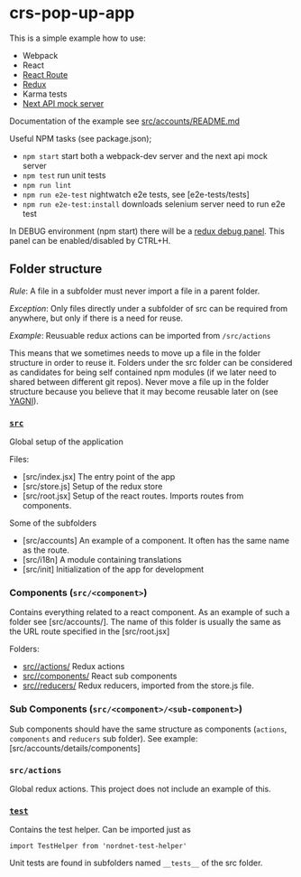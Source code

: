 # crs-pop-up-app

This is a simple example how to use: 
* Webpack
* React
* [React Route](https://rackt.github.io/react-router/)
* [Redux](http://rackt.github.io/redux/index.html)
* Karma tests
* [Next API mock server](api-server/)

Documentation of the example see [src/accounts/README.md](src/accounts/README.md)

Useful NPM tasks (see package.json);

* `npm start` start both a webpack-dev server and the next api mock server
* `npm test` run unit tests
* `npm run lint`
* `npm run e2e-test` nightwatch e2e tests, see [e2e-tests/tests]
* `npm run e2e-test:install` downloads selenium server need to run e2e test 


In DEBUG environment (npm start) there will be a [redux debug panel](https://github.com/gaearon/redux-devtools).
This panel can be enabled/disabled by CTRL+H.

## Folder structure

*Rule*: A file in a subfolder must never import a file in a parent folder.

*Exception*:  Only files directly under a subfolder of src can be required from anywhere, but only if there is a need for reuse.

*Example*: Reusuable redux actions can be imported from `/src/actions`

This means that we sometimes needs to move up a file in the folder structure in order to reuse it.
Folders under the src folder can be considered as candidates for being self contained npm modules (if we later need to shared between different git repos).
Never move a file up in the folder structure because you believe that it may become reusable later on (see [YAGNI](http://martinfowler.com/bliki/Yagni.html)). 

### [`src`](src/)
  
Global setup of the application

Files:
* [src/index.jsx] The entry point of the app
* [src/store.js] Setup of the redux store  
* [src/root.jsx] Setup of the react routes. Imports routes from components.

Some of the subfolders

* [src/accounts] An example of a component. It often has the same name as the route.
* [src/i18n] A module containing translations
* [src/init] Initialization of the app for development


### Components (`src/<component>`)

Contains everything related to a react component. As an example of such a folder see [src/accounts/].
The name of this folder is usually the same as the URL route specified in the [src/root.jsx]

Folders:

* [src/<component>/actions/](src/account/actions/) Redux actions
* [src/<component>/components/](src/account/actions/) React sub components
* [src/<component>/reducers/](src/account/reducers/) Redux reducers, imported from the store.js file.

### Sub Components (`src/<component>/<sub-component>`)

Sub components should have the same structure as components (`actions`, `components` and `reducers` sub folder).
See example: [src/accounts/details/components]


### `src/actions`

Global redux actions. This project does not include an example of this.


### [`test`](test/)

Contains the test helper. Can be imported just as 

```
import TestHelper from 'nordnet-test-helper'
```

Unit tests are found in subfolders named `__tests__` of the src folder.


